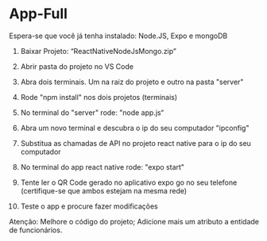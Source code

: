 # App-Full

Espera-se que você já tenha instalado: Node.JS, Expo e mongoDB

1. Baixar Projeto: “ReactNativeNodeJsMongo.zip”
2. Abrir pasta do projeto no VS Code
3. Abra dois terminais. Um na raiz do projeto e outro na pasta "server"
4. Rode "npm install" nos dois projetos (terminais)
5. No terminal do "server" rode: "node app.js“

6. Abra um novo terminal e descubra o ip do seu computador "ipconfig"
7. Substitua as chamadas de API no projeto react native para o ip do seu computador

8. No terminal do app react native rode: "expo start"
9. Tente ler o QR Code gerado no aplicativo expo go no seu telefone (certifique-se que ambos estejam na mesma rede)
10. Teste o app e procure fazer modificações

Atenção:
Melhore o código do projeto;
Adicione mais um atributo a entidade de funcionários.
